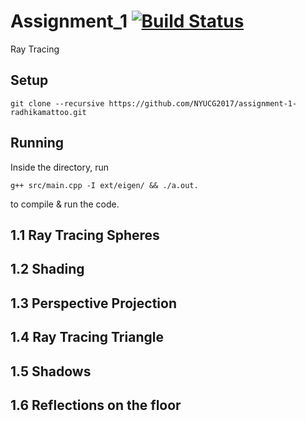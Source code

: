 # Assignment_1 [![Build Status](https://travis-ci.com/NYUCG2017/assignment-1-radhikamattoo.svg?token=DKU6y6MTDpMMtsxTr53h&branch=master)](https://travis-ci.com/NYUCG2017/assignment-1-radhikamattoo)
Ray Tracing


## Setup
`git clone --recursive https://github.com/NYUCG2017/assignment-1-radhikamattoo.git`


## Running
Inside the directory, run

`g++ src/main.cpp -I ext/eigen/ && ./a.out.`

to compile & run the code.

## 1.1 Ray Tracing Spheres


## 1.2 Shading


## 1.3 Perspective Projection


## 1.4 Ray Tracing Triangle


## 1.5 Shadows


## 1.6 Reflections on the floor
